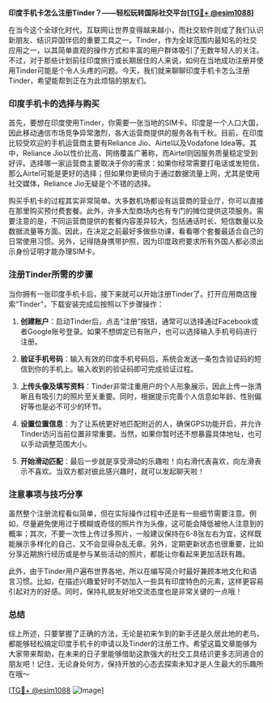 **印度手机卡怎么注册Tinder？——轻松玩转国际社交平台[[TG💪+ @esim1088](https://t.me/s/esim1088)]**

在当今这个全球化时代，互联网让世界变得越来越小，而社交软件则成了我们认识新朋友、结识异国伴侣的重要工具之一。Tinder，作为全球范围内最知名的社交应用之一，以其简单直观的操作方式和丰富的用户群体吸引了无数年轻人的关注。不过，对于那些计划前往印度旅行或长期居住的人来说，如何在当地成功注册并使用Tinder可能是个令人头疼的问题。今天，我们就来聊聊印度手机卡怎么注册Tinder，希望能帮到正在为此烦恼的朋友们。

### 印度手机卡的选择与购买

首先，要想在印度使用Tinder，你需要一张当地的SIM卡。印度是一个人口大国，因此移动通信市场竞争异常激烈，各大运营商提供的服务各有千秋。目前，在印度比较受欢迎的手机运营商主要有Reliance Jio、Airtel以及Vodafone Idea等。其中，Reliance Jio以性价比高、网络覆盖广著称，而Airtel则因服务质量稳定受到好评。选择哪一家运营商主要取决于你的需求：如果你经常需要打电话或发短信，那么Airtel可能是更好的选择；但如果你更倾向于通过数据流量上网，尤其是使用社交媒体，Reliance Jio无疑是个不错的选择。

购买手机卡的过程其实非常简单。大多数机场都设有运营商的营业厅，你可以直接在那里购买预付费套餐。此外，许多大型商场内也有专门的摊位提供这项服务。需要注意的是，不同运营商提供的套餐内容差异较大，包括通话时长、短信数量以及数据流量等方面。因此，在决定之前最好多做些功课，看看哪个套餐最适合自己的日常使用习惯。另外，记得随身携带护照，因为印度政府要求所有外国人都必须出示身份证明才能办理SIM卡。

### 注册Tinder所需的步骤

当你拥有一张印度手机卡后，接下来就可以开始注册Tinder了。打开应用商店搜索“Tinder”，下载安装完成后按照以下步骤操作：

1. **创建账户**：启动Tinder后，点击“注册”按钮，通常可以选择通过Facebook或者Google账号登录。如果不想绑定已有账户，也可以选择输入手机号码进行注册。
   
2. **验证手机号码**：输入有效的印度手机号码后，系统会发送一条包含验证码的短信到你的手机上。输入收到的验证码即可完成验证过程。

3. **上传头像及填写资料**：Tinder非常注重用户的个人形象展示，因此上传一张清晰且有吸引力的照片至关重要。同时，根据提示完善个人信息如年龄、性别偏好等也是必不可少的环节。

4. **设置位置信息**：为了让系统更好地匹配附近的人，确保GPS功能开启，并允许Tinder访问当前位置非常重要。当然，如果你暂时还不想暴露具体地址，也可以手动调整范围大小。

5. **开始滑动匹配**：最后一步就是享受滑动的乐趣啦！向右滑代表喜欢，向左滑表示不喜欢。当双方都对彼此感兴趣时，就可以发起聊天啦！

### 注意事项与技巧分享

虽然整个注册流程看似简单，但在实际操作过程中还是有一些细节需要注意。例如，尽量避免使用过于模糊或奇怪的照片作为头像，这可能会降低被他人注意到的概率；其次，不要一次性上传过多照片，一般建议保持在6-8张左右为宜，这样既能展示多样化的自己，又不会显得杂乱无章。另外，定期更新状态也很重要，比如分享近期旅行经历或是参与某些活动的照片，都能让你看起来更加活跃有趣。

此外，由于Tinder用户遍布世界各地，所以在编写简介时最好兼顾本地文化和语言习惯。比如，在描述兴趣爱好时不妨加入一些具有印度特色的元素，这样更容易引起对方的好感。同时，保持礼貌友好地交流态度也是非常关键的一点哦！

### 总结

综上所述，只要掌握了正确的方法，无论是初来乍到的新手还是久居此地的老鸟，都能够轻松搞定印度手机卡的申请以及Tinder的注册工作。希望这篇文章能够为大家带来帮助，在未来的日子里能够借助这款强大的社交工具结识更多志同道合的朋友吧！记住，无论身处何方，保持开放的心态去探索未知才是人生最大的乐趣所在哦～

[[TG💪+ @esim1088](https://t.me/s/esim1088) ![Image](https://i.postimg.cc/4NQfJmqS/Snipaste-2025-05-13-00-14-12.png)]
